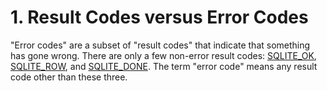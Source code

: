 # 1\. Result Codes versus Error Codes



"Error codes" are a subset of "result codes" that indicate that
something has gone wrong. There are only a few non\-error result
codes: [SQLITE\_OK](rescode.html#ok), [SQLITE\_ROW](rescode.html#row), and [SQLITE\_DONE](rescode.html#done). The term
"error code" means any result code other than these three.





